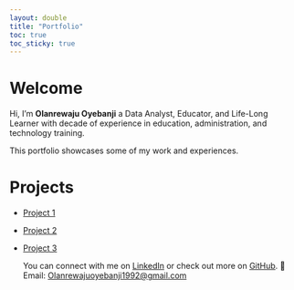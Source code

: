 ```yaml
---
layout: double
title: "Portfolio"
toc: true
toc_sticky: true
---
```


# Welcome
Hi, I’m **Olanrewaju Oyebanji** a Data Analyst, Educator, and Life-Long Learner with decade of experience in education, administration, and technology training.  

This portfolio showcases some of my work and experiences.  
# Projects
- [Project 1](https://github.com/lanre-oye/project1)
- [Project 2](https://github.com/lanre-oye/project2)
- [Project 3](https://github.com/lanre-oye/project3)

  You can connect with me on [LinkedIn](https://www.linkedin.com/in/lanreoye) or check out more on [GitHub](https://github.com/lanre-oye).
  📧 Email: Olanrewajuoyebanji1992@gmail.com
